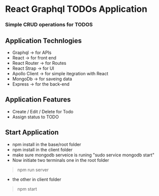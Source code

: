 # React Graphql TODOs Application
### Simple CRUD operations for TODOS 


## Application Technlogies

- Graphql -> for APIs
- React -> for front end
- React Router -> for Routes
- React Strap -> for UI
- Apollo Client -> for simple itegration with React 
- MongoDb -> for saveing data
- Express -> for the back-end

## Application Features

- Create / Edit / Delete for Todo
- Assign status to TODO


## Start Application 

- npm install in the base/root folder
- npm install in the client folder
- make sure mongodb serveice is runing "sudo service mongodb start"
- Now initiate two terminals one in the root folder
> npm run server
- the other in client folder
> npm start
